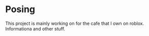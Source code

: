 # Posing
This project is mainly working on for the cafe that I own on roblox.
Informationa and other stuff.

